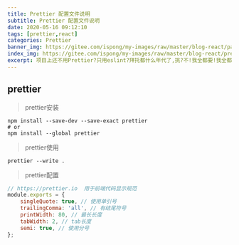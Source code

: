 ```yaml
---
title: Prettier 配置文件说明
subtitle: Prettier 配置文件说明
date: 2020-05-16 09:12:10
tags: [prettier,react]
categories: Prettier
banner_img: https://gitee.com/ispong/my-images/raw/master/blog-react/page.png
index_img: https://gitee.com/ispong/my-images/raw/master/blog-react/prettier/prettier.png
excerpt: 项目上还不用Prettier?只用eslint?拜托都什么年代了,挑?不!我全都要!我全都要!我全都要!
---
```


## prettier

> prettier安装
```shell script
npm install --save-dev --save-exact prettier
# or
npm install --global prettier
```

> prettier使用
```shell script
prettier --write .
```

> prettier配置
```javascript
// https://prettier.io  用于前端代码显示规范
module.exports = {
	singleQuote: true, // 使用单引号
	trailingComma: 'all', // 有结尾符号
	printWidth: 80, // 最长长度
	tabWidth: 2, // tab长度
	semi: true, // 使用分号
};
```
